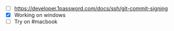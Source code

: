 - [ ] https://developer.1password.com/docs/ssh/git-commit-signing
- [x] Working on windows
- [ ] Try on #macbook 
